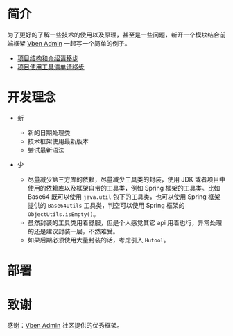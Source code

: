 # 简介

为了更好的了解一些技术的使用以及原理，甚至是一些问题，新开一个模块结合前端框架 [Vben Admin](https://vvbin.cn/doc-next/)
一起写一个简单的例子。

- [项目结构和介绍请移步](./market-vben-example/instructions.md)
- [项目使用工具清单请移步](./listutils.md)

# 开发理念

- 新
    - 新的日期处理类
    - 技术框架使用最新版本
    - 尝试最新语法

- 少
    - 尽量减少第三方库的依赖，尽量减少工具类的封装，使用 JDK 或者项目中使用的依赖库以及框架自带的工具类，例如 Spring
      框架的工具类。比如
      Base64 既可以使用 `java.util` 包下的工具类，也可以使用
      Spring 框架提供的 `Base64Utils` 工具类，判空可以使用 Spring 框架的 `ObjectUtils.isEmpty()`。
    - 虽然封装的工具类用着舒服，但是个人感觉其它 api 用着也行，异常处理的还是建议封装一层，不然难受。
    - 如果后期必须使用大量封装的话，考虑引入 `Hutool`。

# 部署


# 致谢

感谢：[Vben Admin](https://vvbin.cn/doc-next/) 社区提供的优秀框架。
